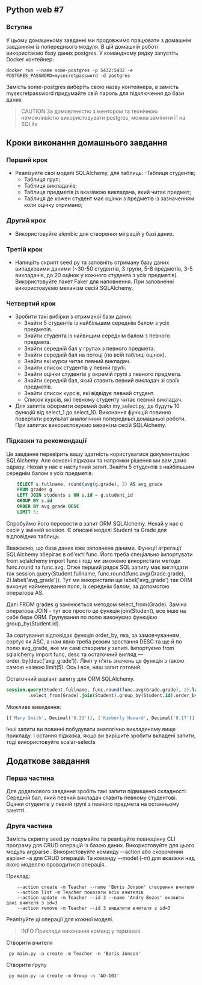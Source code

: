 ## Python web #7

### Вступна
У цьому домашньому завданні ми продовжимо працювати з домашнім завданням із попереднього модуля.
В цій домашній роботі використаємо базу даних postgres. У командному рядку запустіть Docker контейнер:

    docker run --name some-postgres -p 5432:5432 -e POSTGRES_PASSWORD=mysecretpassword -d postgres
    
Замість some-postgres виберіть свою назву контейнера, а замість mysecretpassword придумайте свій пароль для підключення до бази даних

>CAUTION
>За домовленістю з ментором та технічною неможливістю використовувати postgres, можна замінити її на SQLite

## Кроки виконання домашнього завдання​

### Перший крок​
- Реалізуйте свої моделі SQLAlchemy, для таблиць:
    -Таблиця студентів;
    - Таблиця груп;
    - Таблиця викладачів;
    - Таблиця предметів із вказівкою викладача, який читає предмет;
    - Таблиця де кожен студент має оцінки з предметів із зазначенням коли оцінку отримано;

### Другий крок
- Використовуйте alembic для створення міграцій у базі даних.

### Третій крок
- Напишіть скрипт seed.py та заповніть отриману базу даних випадковими даними (~30-50 студентів, 3 групи, 5-8 предметів, 3-5 викладачів, до 20 оцінок у кожного студента з усіх предметів). Використовуйте пакет Faker для наповнення. При заповненні використовуємо механізм сесій SQLAlchemy.

### Четвертий крок
- Зробити такі вибірки з отриманої бази даних:
    - Знайти 5 студентів із найбільшим середнім балом з усіх предметів.
    - Знайти студента із найвищим середнім балом з певного предмета.
    - Знайти середній бал у групах з певного предмета.
    - Знайти середній бал на потоці (по всій таблиці оцінок).
    - Знайти які курси читає певний викладач.
    - Знайти список студентів у певній групі.
    - Знайти оцінки студентів у окремій групі з певного предмета.
    - Знайти середній бал, який ставить певний викладач зі своїх предметів.
    - Знайти список курсів, які відвідує певний студент.
    - Список курсів, які певному студенту читає певний викладач.
- Для запитів оформити окремий файл my_select.py, де будуть 10 функцій від select_1 до select_10. Виконання функцій повинно повертати результат аналогічний попередньої домашньої роботи. При запитах використовуємо механізм сесій SQLAlchemy.
  
### Підказки та рекомендації
Це завдання перевірить вашу здатність користуватися документацією SQLAlchemy. Але основні підказки та напрямки рішення ми вам дамо одразу. Нехай у нас є наступний запит.
Знайти 5 студентів з найбільшим середнім балом з усіх предметів.
```sql
    SELECT s.fullname, round(avg(g.grade), 2) AS avg_grade
    FROM grades g
    LEFT JOIN students s ON s.id = g.student_id
    GROUP BY s.id
    ORDER BY avg_grade DESC
    LIMIT 5;
```
Спробуймо його перевести в запит ORM SQLAlchemy. Нехай у нас є сесія у змінній session. Є описані моделі Student та Grade для відповідних таблиць. 

Вважаємо, що база даних вже заповнена даними. Функції агрегації SQLAlchemy зберігає в об'єкті func. Його треба спеціально імпортувати from sqlalchemy import func і тоді ми зможемо використати методи func.round та func.avg. Отже перший рядок SQL запиту має виглядати так session.query(Student.fullname, func.round(func.avg(Grade.grade), 2).label('avg_grade')). Тут ми використали ще label('avg_grade') так ORM виконує найменування поля, із середнім балом, за допомогою оператора AS.

Далі FROM grades g замінюється методом select_from(Grade). Заміна оператора JOIN - тут все просто це функція join(Student), все інше на себе бере ORM. Групування по полю виконуємо функцією group_by(Student.id).

За сортування відповідає функція order_by, яка, за замовчуванням, сортує як ASC, а нам явно треба режим зростання DESC та ще й по полю avg_grade, яке ми самі створили у запиті. Імпортуємо from sqlalchemy import func, desc та остаточний вигляд — order_by(desc('avg_grade')). Ліміт у п'ять значень це функція з такою самою назвою limit(5). Ось і все, наш запит готовий.

Остаточний варіант запиту для ORM SQLAlchemy.
```sql
session.query(Student.fullname, func.round(func.avg(Grade.grade), 2).label('avg_grade'))\
        .select_from(Grade).join(Student).group_by(Student.id).order_by(desc('avg_grade')).limit(5).all()
```
Можливе виведення:
```python
[('Mary Smith', Decimal('8.33')), ('Kimberly Howard', Decimal('8.17')), ('Gregory Graves', Decimal('7.92')), ('Mrs. Diamond Carter', Decimal('7.53')), ('Emma Hernandez', Decimal('7.31'))]
```
Інші запити ви повинні побудувати аналогічно викладеному вище прикладу. І остання підказка, якщо ви вирішите зробити вкладені запити, тоді використовуйте scalar-selects

## Додаткове завдання

### Перша частина
Для додаткового завдання зробіть такі запити підвищеної складності:
Середній бал, який певний викладач ставить певному студентові.
Оцінки студентів у певній групі з певного предмета на останньому занятті.

### Друга частина
Замість скрипту seed.py подумайте та реалізуйте повноцінну CLI програму для CRUD операцій із базою даних. Використовуйте для цього модуль argparse .
Використовуйте команду --action або скорочений варіант -a для CRUD операцій. Та команду --model (-m) для вказівки над якою моделлю проводитися операція.

Приклад:

        --action create -m Teacher --name 'Boris Jonson' створення вчителя
        --action list -m Teacher показати всіх вчителів
        --action update -m Teacher --id 3 --name 'Andry Bezos' оновити дані вчителя з id=3
        --action remove -m Teacher --id 3 видалити вчителя з id=3

Реалізуйте ці операції для кожної моделі.

>INFO
>Приклади виконання команд у терміналі.

Створити вчителя

     py main.py -a create -m Teacher -n 'Boris Jonson'

Створити групу

     py main.py -a create -m Group -n 'AD-101'  
